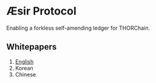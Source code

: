 
# Æsir Protocol
Enabling a forkless self-amending ledger for THORChain.

## Whitepapers

1. [English](./whitepaper-en.md)
2. Korean
3. Chinese
